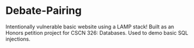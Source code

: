 # Debate-Pairing

Intentionally vulnerable basic website using a LAMP stack! Built as an Honors petition project for CSCN 326: Databases. Used to demo basic SQL injections.
